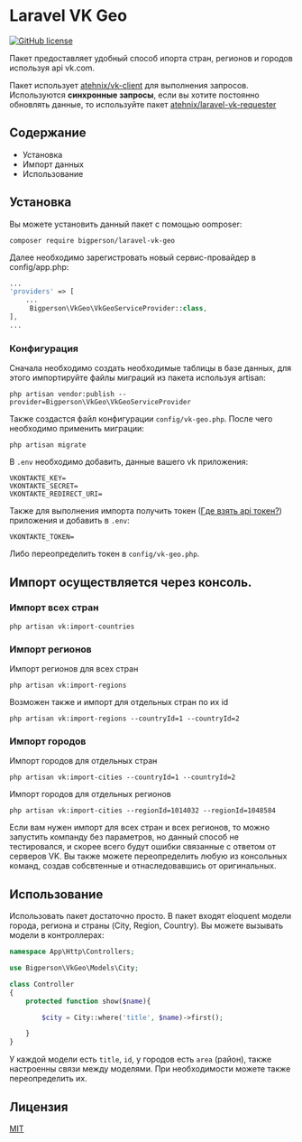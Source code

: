 # Laravel VK Geo
[![GitHub license](https://img.shields.io/badge/license-MIT-blue.svg)](https://raw.githubusercontent.com/bigperson/laravel-vk-geo/master/LICENSE)

Пакет предоставляет удобный способ ипорта стран, регионов и городов используя api vk.com.

Пакет использует [atehnix/vk-client](https://github.com/atehnix/vk-client) для выполнения запросов. Используются **синхронные запросы**, если вы хотите постоянно обновлять данные, то используйте пакет [atehnix/laravel-vk-requester](https://github.com/atehnix/laravel-vk-requester)

## Содержание
* Установка
* Импорт данных
* Использование

## Установка
Вы можете установить данный пакет с помощью oomposer:

```
composer require bigperson/laravel-vk-geo
```

Далее необходимо зарегистровать новый сервис-провайдер в config/app.php:

```php
...
'providers' => [
    ...
     Bigperson\VkGeo\VkGeoServiceProvider::class,
],
...
```

### Конфигурация
Сначала необходимо создать необходимые таблицы в базе данных, для этого импортируйте файлы миграций из пакета используя artisan:

```
php artisan vendor:publish --provider=Bigperson\VkGeo\VkGeoServiceProvider
```
Также создастся файл конфигурации `config/vk-geo.php`. После чего необходимо применить миграции:
```
php artisan migrate
```
В `.env` необходимо добавить, данные вашего vk приложения:
```
VKONTAKTE_KEY=
VKONTAKTE_SECRET=
VKONTAKTE_REDIRECT_URI=
```
Также для выполнения импорта получить токен ([Где взять api токен?](https://github.com/atehnix/laravel-vk-requester#Где-взять-api-токен)) приложения и добавить в `.env`:
```
VKONTAKTE_TOKEN=
```
Либо переопределить токен в `config/vk-geo.php`.

## Импорт осуществляется через консоль.
### Импорт всех стран
```
php artisan vk:import-countries
```
### Импорт регионов
Импорт регионов для всех стран
```
php artisan vk:import-regions
```
Возможен также и импорт для отдельных стран по их id
```
php artisan vk:import-regions --countryId=1 --countryId=2
```

### Импорт городов

Импорт городов для отдельных стран
```
php artisan vk:import-cities --countryId=1 --countryId=2
```
Импорт городов для отдельных регионов
```
php artisan vk:import-cities --regionId=1014032 --regionId=1048584
```

Если вам нужен импорт для всех стран и всех регионов, то можно запустить компанду без параметров, но данный способ не тестировался, и скорее всего будут ошибки связанные с ответом от серверов VK. Вы также можете переопределить любую из консольных команд, создав собсвтенные и отнаследовавшись от оригинальных.

## Использование

Использовать пакет достаточно просто. В пакет входят eloquent модели города, региона и страны (City, Region, Country). Вы можете вызывать модели в контроллерах:
```php
namespace App\Http\Controllers;

use Bigperson\VkGeo\Models\City;

class Controller
{
    protected function show($name){

        $city = City::where('title', $name)->first();

    }
}
```
У каждой модели есть `title`, `id`, у городов есть `area` (район), также настроенны связи между моделями. При необходимости можете также переопределить их.


## Лицензия
[MIT](https://raw.github.com/bigperson/laravel-vk-geo/master/LICENSE)
